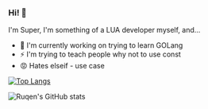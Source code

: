 ### Hi! 👋

I'm Super, I'm something of a LUA developer myself, and...

- 🔭 I'm currently working on trying to learn GOLang
- ⚡ I'm trying to teach people why not to use const
- 😡 Hates elseif - use case

[![Top Langs](https://github-readme-stats.vercel.app/api/top-langs/?username=Ruqen&layout=compact&langs_count=10&theme=radical)](https://github.com/anuraghazra/github-readme-stats)

![Ruqen's GitHub stats](https://github-readme-stats.vercel.app/api?username=Ruqen&show_icons=true&theme=radical)
